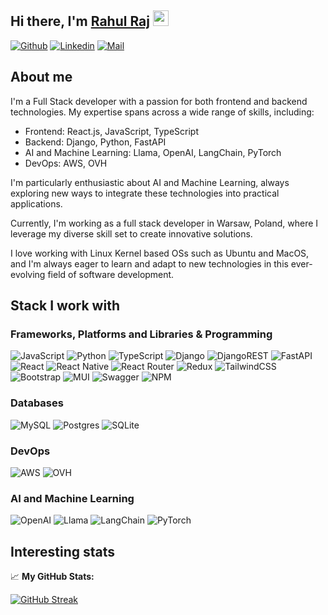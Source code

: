 ## Hi there, I'm <a href="# " target="_blank">Rahul Raj</a> <img src="https://media.giphy.com/media/hvRJCLFzcasrR4ia7z/giphy.gif" width="25px">

[![Github](https://img.shields.io/github/followers/iamrraj?label=Follow&style=for-the-badge&logo=github&logoColor=white)](https://github.com/iamrraj)
[![Linkedin](https://img.shields.io/badge/-Rahul%20Raj-blue.svg?style=for-the-badge&logo=linkedin&logoColor=white&link=https://www.linkedin.com/in/iamrraj/)](https://www.linkedin.com/in/iamrraj/)
[![Mail](https://img.shields.io/badge/rajr97555@gmail-%23323330.svg?style=for-the-badge&logo=gmail&logoColor=red)](mailto:rajr97555@gmail.com)

## About me

I'm a Full Stack developer with a passion for both frontend and backend technologies. My expertise spans across a wide range of skills, including:

- Frontend: React.js, JavaScript, TypeScript
- Backend: Django, Python, FastAPI
- AI and Machine Learning: Llama, OpenAI, LangChain, PyTorch
- DevOps: AWS, OVH

I'm particularly enthusiastic about AI and Machine Learning, always exploring new ways to integrate these technologies into practical applications.

Currently, I'm working as a full stack developer in Warsaw, Poland, where I leverage my diverse skill set to create innovative solutions.

I love working with Linux Kernel based OSs such as Ubuntu and MacOS, and I'm always eager to learn and adapt to new technologies in this ever-evolving field of software development.

## Stack I work with

### Frameworks, Platforms and Libraries & Programming

![JavaScript](https://img.shields.io/badge/javascript-%23323330.svg?style=for-the-badge&logo=javascript&logoColor=%23F7DF1E)
![Python](https://img.shields.io/badge/python-3670A0?style=for-the-badge&logo=python&logoColor=ffdd54)
![TypeScript](https://img.shields.io/badge/typescript-%23007ACC.svg?style=for-the-badge&logo=typescript&logoColor=white)
![Django](https://img.shields.io/badge/django-%23092E20.svg?style=for-the-badge&logo=django&logoColor=white)
![DjangoREST](https://img.shields.io/badge/DJANGO-REST-ff1709?style=for-the-badge&logo=django&logoColor=white&color=ff1709&labelColor=gray)
![FastAPI](https://img.shields.io/badge/FastAPI-005571?style=for-the-badge&logo=fastapi)
![React](https://img.shields.io/badge/react-%2320232a.svg?style=for-the-badge&logo=react&logoColor=%2361DAFB)
![React Native](https://img.shields.io/badge/react_native-%2320232a.svg?style=for-the-badge&logo=react&logoColor=%2361DAFB)
![React Router](https://img.shields.io/badge/React_Router-CA4245?style=for-the-badge&logo=react-router&logoColor=white)
![Redux](https://img.shields.io/badge/redux-%23593d88.svg?style=for-the-badge&logo=redux&logoColor=white)
![TailwindCSS](https://img.shields.io/badge/tailwindcss-%2338B2AC.svg?style=for-the-badge&logo=tailwind-css&logoColor=white)
![Bootstrap](https://img.shields.io/badge/bootstrap-%23563D7C.svg?style=for-the-badge&logo=bootstrap&logoColor=white)
![MUI](https://img.shields.io/badge/MUI-%230081CB.svg?style=for-the-badge&logo=material-ui&logoColor=white)
![Swagger](https://img.shields.io/badge/-Swagger-%23Clojure?style=for-the-badge&logo=swagger&logoColor=white)
![NPM](https://img.shields.io/badge/NPM-%23000000.svg?style=for-the-badge&logo=npm&logoColor=white)

### Databases

![MySQL](https://img.shields.io/badge/mysql-%2300f.svg?style=for-the-badge&logo=mysql&logoColor=white)
![Postgres](https://img.shields.io/badge/postgres-%23316192.svg?style=for-the-badge&logo=postgresql&logoColor=white)
![SQLite](https://img.shields.io/badge/sqlite-%2307405e.svg?style=for-the-badge&logo=sqlite&logoColor=white)

### DevOps

![AWS](https://img.shields.io/badge/AWS-%23FF9900.svg?style=for-the-badge&logo=amazon-aws&logoColor=white)
![OVH](https://img.shields.io/badge/OVH-%23123F6D.svg?style=for-the-badge&logo=ovh&logoColor=white)

### AI and Machine Learning

![OpenAI](https://img.shields.io/badge/OpenAI-%23412991.svg?style=for-the-badge&logo=openai&logoColor=white)
![Llama](https://img.shields.io/badge/Llama-%23F7931E.svg?style=for-the-badge&logo=meta&logoColor=white)
![LangChain](https://img.shields.io/badge/LangChain-%23000000.svg?style=for-the-badge&logo=chainlink&logoColor=white)
![PyTorch](https://img.shields.io/badge/PyTorch-%23EE4C2C.svg?style=for-the-badge&logo=pytorch&logoColor=white)

## Interesting stats

📈 **My GitHub Stats:**

<p>
  
  [![GitHub Streak](https://github-readme-streak-stats.herokuapp.com?user=iamrraj)](https://git.io/streak-stats)
</p>
